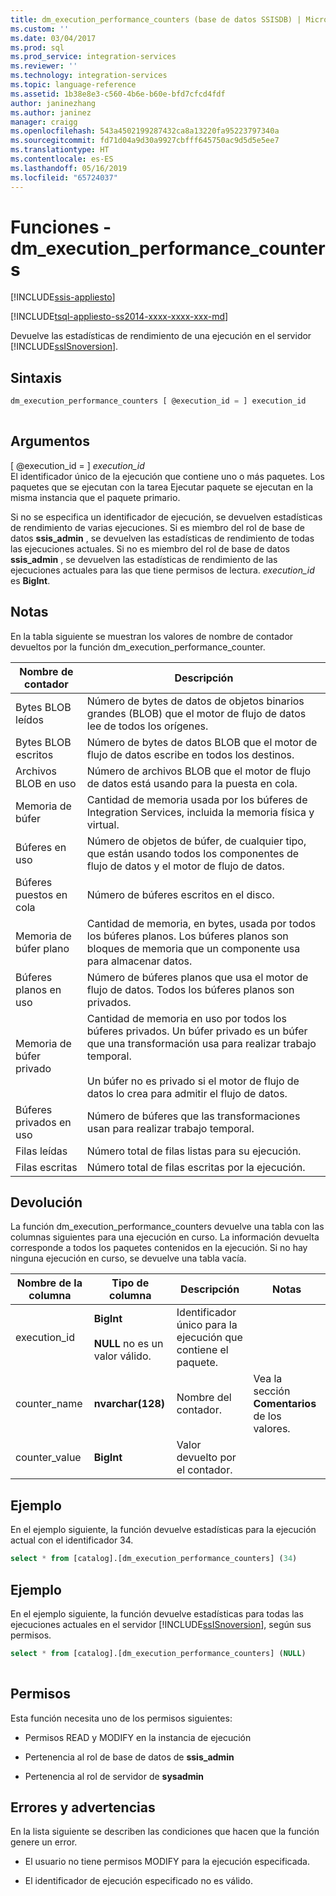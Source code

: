```yaml
---
title: dm_execution_performance_counters (base de datos SSISDB) | Microsoft Docs
ms.custom: ''
ms.date: 03/04/2017
ms.prod: sql
ms.prod_service: integration-services
ms.reviewer: ''
ms.technology: integration-services
ms.topic: language-reference
ms.assetid: 1b38e8e3-c560-4b6e-b60e-bfd7cfcd4fdf
author: janinezhang
ms.author: janinez
manager: craigg
ms.openlocfilehash: 543a4502199287432ca8a13220fa95223797340a
ms.sourcegitcommit: fd71d04a9d30a9927cbfff645750ac9d5d5e5ee7
ms.translationtype: HT
ms.contentlocale: es-ES
ms.lasthandoff: 05/16/2019
ms.locfileid: "65724037"
---
```

# <a name="functions---dmexecutionperformancecounters"></a>Funciones - dm_execution_performance_counters

[!INCLUDE[ssis-appliesto](../includes/ssis-appliesto-ssvrpluslinux-asdb-asdw-xxx.md)]


[!INCLUDE[tsql-appliesto-ss2014-xxxx-xxxx-xxx-md](../includes/tsql-appliesto-ss2014-xxxx-xxxx-xxx-md.md)]

  Devuelve las estadísticas de rendimiento de una ejecución en el servidor [!INCLUDE[ssISnoversion](../includes/ssisnoversion-md.md)].  
  
## <a name="syntax"></a>Sintaxis  
  
```sql  
dm_execution_performance_counters [ @execution_id = ] execution_id  
  
```  
  
## <a name="arguments"></a>Argumentos  
 [ @execution_id = ] *execution_id*  
 El identificador único de la ejecución que contiene uno o más paquetes. Los paquetes que se ejecutan con la tarea Ejecutar paquete se ejecutan en la misma instancia que el paquete primario.  
  
 Si no se especifica un identificador de ejecución, se devuelven estadísticas de rendimiento de varias ejecuciones. Si es miembro del rol de base de datos **ssis_admin** , se devuelven las estadísticas de rendimiento de todas las ejecuciones actuales.  Si no es miembro del rol de base de datos **ssis_admin** , se devuelven las estadísticas de rendimiento de las ejecuciones actuales para las que tiene permisos de lectura. *execution_id* es **BigInt**.  
  
## <a name="remarks"></a>Notas  
 En la tabla siguiente se muestran los valores de nombre de contador devueltos por la función dm_execution_performance_counter.  
  
|Nombre de contador|Descripción|  
|------------------|-----------------|  
|Bytes BLOB leídos|Número de bytes de datos de objetos binarios grandes (BLOB) que el motor de flujo de datos lee de todos los orígenes.|  
|Bytes BLOB escritos|Número de bytes de datos BLOB que el motor de flujo de datos escribe en todos los destinos.|  
|Archivos BLOB en uso|Número de archivos BLOB que el motor de flujo de datos está usando para la puesta en cola.|  
|Memoria de búfer|Cantidad de memoria usada por los búferes de Integration Services, incluida la memoria física y virtual.|  
|Búferes en uso|Número de objetos de búfer, de cualquier tipo, que están usando todos los componentes de flujo de datos y el motor de flujo de datos.|  
|Búferes puestos en cola|Número de búferes escritos en el disco.|  
|Memoria de búfer plano|Cantidad de memoria, en bytes, usada por todos los búferes planos. Los búferes planos son bloques de memoria que un componente usa para almacenar datos.|  
|Búferes planos en uso|Número de búferes planos que usa el motor de flujo de datos. Todos los búferes planos son privados.|  
|Memoria de búfer privado|Cantidad de memoria en uso por todos los búferes privados. Un búfer privado es un búfer que una transformación usa para realizar trabajo temporal.<br /><br /> Un búfer no es privado si el motor de flujo de datos lo crea para admitir el flujo de datos.|  
|Búferes privados en uso|Número de búferes que las transformaciones usan para realizar trabajo temporal.|  
|Filas leídas|Número total de filas listas para su ejecución.|  
|Filas escritas|Número total de filas escritas por la ejecución.|  
  
## <a name="return"></a>Devolución  
 La función dm_execution_performance_counters devuelve una tabla con las columnas siguientes para una ejecución en curso. La información devuelta corresponde a todos los paquetes contenidos en la ejecución. Si no hay ninguna ejecución en curso, se devuelve una tabla vacía.  
  
|Nombre de la columna|Tipo de columna|Descripción|Notas|  
|-----------------|-----------------|-----------------|-------------|  
|execution_id|**BigInt**<br /><br /> **NULL** no es un valor válido.|Identificador único para la ejecución que contiene el paquete.||  
|counter_name|**nvarchar(128)**|Nombre del contador.|Vea la sección **Comentarios** de los valores.|  
|counter_value|**BigInt**|Valor devuelto por el contador.||  
  
## <a name="example"></a>Ejemplo  
 En el ejemplo siguiente, la función devuelve estadísticas para la ejecución actual con el identificador 34.  
  
```sql
select * from [catalog].[dm_execution_performance_counters] (34)  
```  
  
## <a name="example"></a>Ejemplo  
 En el ejemplo siguiente, la función devuelve estadísticas para todas las ejecuciones actuales en el servidor [!INCLUDE[ssISnoversion](../includes/ssisnoversion-md.md)], según sus permisos.  
  
```sql
select * from [catalog].[dm_execution_performance_counters] (NULL)  
  
```  
  
## <a name="permissions"></a>Permisos  
 Esta función necesita uno de los permisos siguientes:  
  
-   Permisos READ y MODIFY en la instancia de ejecución  
  
-   Pertenencia al rol de base de datos de **ssis_admin**  
  
-   Pertenencia al rol de servidor de **sysadmin**  
  
## <a name="errors-and-warnings"></a>Errores y advertencias  
 En la lista siguiente se describen las condiciones que hacen que la función genere un error.  
  
-   El usuario no tiene permisos MODIFY para la ejecución especificada.  
  
-   El identificador de ejecución especificado no es válido.  
  
  
